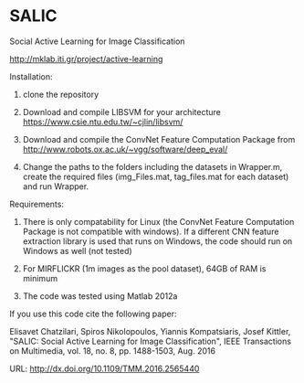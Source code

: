 # SALIC

Social Active Learning for Image Classification

http://mklab.iti.gr/project/active-learning


Installation:

1. clone the repository

2. Download and compile LIBSVM for your architecture https://www.csie.ntu.edu.tw/~cjlin/libsvm/


3. Download and compile the ConvNet Feature Computation Package from http://www.robots.ox.ac.uk/~vgg/software/deep_eval/


4. Change the paths to the folders including the datasets in Wrapper.m, create the required files (img_Files.mat, tag_files.mat for each dataset) and run Wrapper.


Requirements:

1. There is only compatability for Linux (the ConvNet Feature Computation Package is not compatible with windows). If a different CNN feature extraction library is used that runs on Windows, the code should run on Windows as well (not tested)

2. For MIRFLICKR (1m images as the pool dataset), 64GB of RAM is minimum

3. The code was tested using Matlab 2012a


If you use this code cite the following paper:

Elisavet Chatzilari, Spiros Nikolopoulos, Yiannis Kompatsiaris, Josef Kittler, "SALIC: Social Active Learning for Image Classification", IEEE Transactions on Multimedia, vol. 18, no. 8, pp. 1488-1503, Aug. 2016

URL: http://dx.doi.org/10.1109/TMM.2016.2565440


